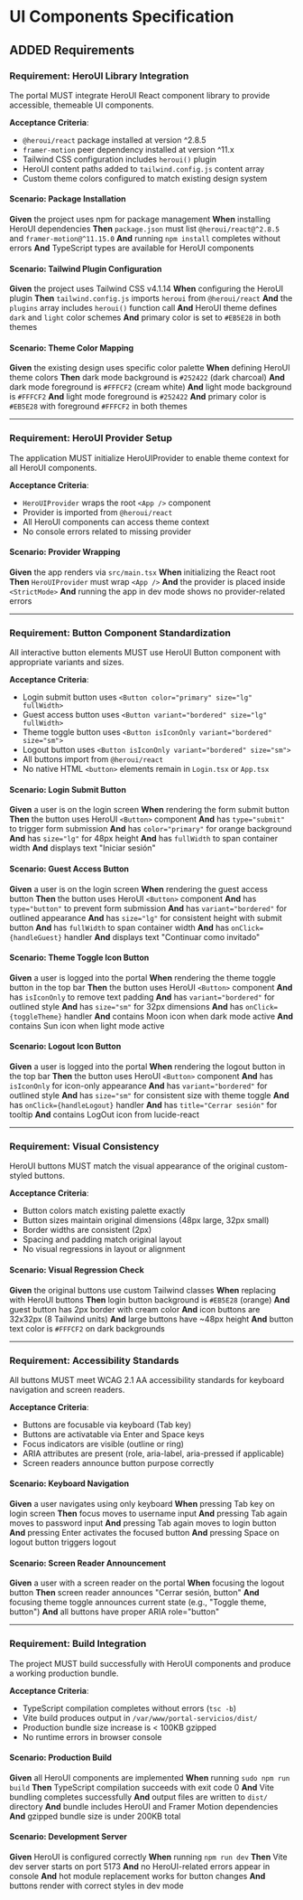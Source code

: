 # UI Components Specification

## ADDED Requirements

### Requirement: HeroUI Library Integration
The portal MUST integrate HeroUI React component library to provide accessible, themeable UI components.

**Acceptance Criteria**:
- `@heroui/react` package installed at version ^2.8.5
- `framer-motion` peer dependency installed at version ^11.x
- Tailwind CSS configuration includes `heroui()` plugin
- HeroUI content paths added to `tailwind.config.js` content array
- Custom theme colors configured to match existing design system

#### Scenario: Package Installation
**Given** the project uses npm for package management
**When** installing HeroUI dependencies
**Then** `package.json` must list `@heroui/react@^2.8.5` and `framer-motion@^11.15.0`
**And** running `npm install` completes without errors
**And** TypeScript types are available for HeroUI components

#### Scenario: Tailwind Plugin Configuration
**Given** the project uses Tailwind CSS v4.1.14
**When** configuring the HeroUI plugin
**Then** `tailwind.config.js` imports `heroui` from `@heroui/react`
**And** the `plugins` array includes `heroui()` function call
**And** HeroUI theme defines `dark` and `light` color schemes
**And** primary color is set to `#EB5E28` in both themes

#### Scenario: Theme Color Mapping
**Given** the existing design uses specific color palette
**When** defining HeroUI theme colors
**Then** dark mode background is `#252422` (dark charcoal)
**And** dark mode foreground is `#FFFCF2` (cream white)
**And** light mode background is `#FFFCF2`
**And** light mode foreground is `#252422`
**And** primary color is `#EB5E28` with foreground `#FFFCF2` in both themes

---

### Requirement: HeroUI Provider Setup
The application MUST initialize HeroUIProvider to enable theme context for all HeroUI components.

**Acceptance Criteria**:
- `HeroUIProvider` wraps the root `<App />` component
- Provider is imported from `@heroui/react`
- All HeroUI components can access theme context
- No console errors related to missing provider

#### Scenario: Provider Wrapping
**Given** the app renders via `src/main.tsx`
**When** initializing the React root
**Then** `HeroUIProvider` must wrap `<App />`
**And** the provider is placed inside `<StrictMode>`
**And** running the app in dev mode shows no provider-related errors

---

### Requirement: Button Component Standardization
All interactive button elements MUST use HeroUI Button component with appropriate variants and sizes.

**Acceptance Criteria**:
- Login submit button uses `<Button color="primary" size="lg" fullWidth>`
- Guest access button uses `<Button variant="bordered" size="lg" fullWidth>`
- Theme toggle button uses `<Button isIconOnly variant="bordered" size="sm">`
- Logout button uses `<Button isIconOnly variant="bordered" size="sm">`
- All buttons import from `@heroui/react`
- No native HTML `<button>` elements remain in `Login.tsx` or `App.tsx`

#### Scenario: Login Submit Button
**Given** a user is on the login screen
**When** rendering the form submit button
**Then** the button uses HeroUI `<Button>` component
**And** has `type="submit"` to trigger form submission
**And** has `color="primary"` for orange background
**And** has `size="lg"` for 48px height
**And** has `fullWidth` to span container width
**And** displays text "Iniciar sesión"

#### Scenario: Guest Access Button
**Given** a user is on the login screen
**When** rendering the guest access button
**Then** the button uses HeroUI `<Button>` component
**And** has `type="button"` to prevent form submission
**And** has `variant="bordered"` for outlined appearance
**And** has `size="lg"` for consistent height with submit button
**And** has `fullWidth` to span container width
**And** has `onClick={handleGuest}` handler
**And** displays text "Continuar como invitado"

#### Scenario: Theme Toggle Icon Button
**Given** a user is logged into the portal
**When** rendering the theme toggle button in the top bar
**Then** the button uses HeroUI `<Button>` component
**And** has `isIconOnly` to remove text padding
**And** has `variant="bordered"` for outlined style
**And** has `size="sm"` for 32px dimensions
**And** has `onClick={toggleTheme}` handler
**And** contains Moon icon when dark mode active
**And** contains Sun icon when light mode active

#### Scenario: Logout Icon Button
**Given** a user is logged into the portal
**When** rendering the logout button in the top bar
**Then** the button uses HeroUI `<Button>` component
**And** has `isIconOnly` for icon-only appearance
**And** has `variant="bordered"` for outlined style
**And** has `size="sm"` for consistent size with theme toggle
**And** has `onClick={handleLogout}` handler
**And** has `title="Cerrar sesión"` for tooltip
**And** contains LogOut icon from lucide-react

---

### Requirement: Visual Consistency
HeroUI buttons MUST match the visual appearance of the original custom-styled buttons.

**Acceptance Criteria**:
- Button colors match existing palette exactly
- Button sizes maintain original dimensions (48px large, 32px small)
- Border widths are consistent (2px)
- Spacing and padding match original layout
- No visual regressions in layout or alignment

#### Scenario: Visual Regression Check
**Given** the original buttons use custom Tailwind classes
**When** replacing with HeroUI buttons
**Then** login button background is `#EB5E28` (orange)
**And** guest button has 2px border with cream color
**And** icon buttons are 32x32px (8 Tailwind units)
**And** large buttons have ~48px height
**And** button text color is `#FFFCF2` on dark backgrounds

---

### Requirement: Accessibility Standards
All buttons MUST meet WCAG 2.1 AA accessibility standards for keyboard navigation and screen readers.

**Acceptance Criteria**:
- Buttons are focusable via keyboard (Tab key)
- Buttons are activatable via Enter and Space keys
- Focus indicators are visible (outline or ring)
- ARIA attributes are present (role, aria-label, aria-pressed if applicable)
- Screen readers announce button purpose correctly

#### Scenario: Keyboard Navigation
**Given** a user navigates using only keyboard
**When** pressing Tab key on login screen
**Then** focus moves to username input
**And** pressing Tab again moves to password input
**And** pressing Tab again moves to login button
**And** pressing Enter activates the focused button
**And** pressing Space on logout button triggers logout

#### Scenario: Screen Reader Announcement
**Given** a user with a screen reader on the portal
**When** focusing the logout button
**Then** screen reader announces "Cerrar sesión, button"
**And** focusing theme toggle announces current state (e.g., "Toggle theme, button")
**And** all buttons have proper ARIA role="button"

---

### Requirement: Build Integration
The project MUST build successfully with HeroUI components and produce a working production bundle.

**Acceptance Criteria**:
- TypeScript compilation completes without errors (`tsc -b`)
- Vite build produces output in `/var/www/portal-servicios/dist/`
- Production bundle size increase is < 100KB gzipped
- No runtime errors in browser console

#### Scenario: Production Build
**Given** all HeroUI components are implemented
**When** running `sudo npm run build`
**Then** TypeScript compilation succeeds with exit code 0
**And** Vite bundling completes successfully
**And** output files are written to `dist/` directory
**And** bundle includes HeroUI and Framer Motion dependencies
**And** gzipped bundle size is under 200KB total

#### Scenario: Development Server
**Given** HeroUI is configured correctly
**When** running `npm run dev`
**Then** Vite dev server starts on port 5173
**And** no HeroUI-related errors appear in console
**And** hot module replacement works for button changes
**And** buttons render with correct styles in dev mode
